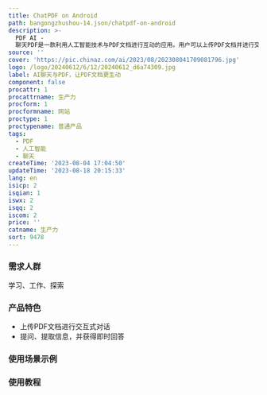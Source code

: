 ```yaml
---
title: ChatPDF on Android
path: bangongzhushou-14.json/chatpdf-on-android
description: >-
  PDF AI -
  聊天PDF是一款利用人工智能技术与PDF文档进行互动的应用。用户可以上传PDF文档并进行交互式对话，实现从静态内容到动态交互的转变。用户可以提问、提取信息，并获得即时回答。无论是学习、工作还是探索，聊天PDF都能改变您与PDF文档的互动方式。
source: ''
cover: 'https://pic.chinaz.com/ai/2023/08/202308041709081796.jpg'
logo: /logo/20240612/6/12/20240612_d6a74309.jpg
label: AI聊天与PDF，让PDF文档更生动
component: false
procattr: 1
procattrname: 生产力
procform: 1
procformname: 网站
proctype: 1
proctypename: 普通产品
tags:
  - PDF
  - 人工智能
  - 聊天
createTime: '2023-08-04 17:04:50'
updateTime: '2023-08-18 20:15:33'
lang: en
isicp: 2
isqian: 1
iswx: 2
isqq: 2
iscom: 2
price: ''
catname: 生产力
sort: 9478
---
```




### 需求人群
学习、工作、探索

### 产品特色
- 上传PDF文档进行交互式对话
- 提问、提取信息，并获得即时回答

### 使用场景示例


### 使用教程


  
